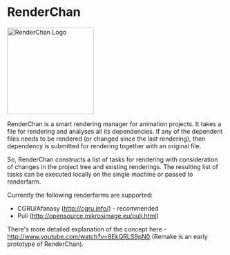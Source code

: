 RenderChan
==========

<img src="http://download.tuxfamily.org/morevna/blog/2015/02/07-934x1024.png" alt="RenderChan Logo" width=200 title="RenderChan mascot by Anastasia Majzhegisheva" />

RenderChan is a smart rendering manager for animation projects. It takes a file for rendering  and analyses all its dependencies. If any of the dependent files needs to be rendered (or changed since the last rendering), then dependency is submitted for rendering together with an original file.

So, RenderChan constructs a list of tasks for rendering with consideration of changes in the project tree and existing renderings. The resulting list of tasks can be executed locally on the single machine or passed to renderfarm.

Currently the following renderfarms are supported:
 * CGRU/Afanasy (http://cgru.info/) - recommended
 * Puli (http://opensource.mikrosimage.eu/puli.html)

There's more detailed explanation of the concept here - http://www.youtube.com/watch?v=8EkQRLS9pN0 (Remake is an early prototype of RenderChan).﻿

